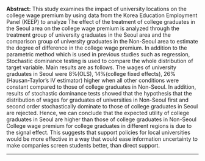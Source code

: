 **Abstract:** This study examines the impact of university locations on the college wage premium by using data from the Korea Education Employment Panel (KEEP) to analyze The effect of the treatment of college graduates in the Seoul area on the college wage premium is analyzed through the treatment group of university graduates in the Seoul area and the comparison group of university graduates in the Non-Seoul area to estimate the degree of difference in the college wage premium. In addition to the parametric method which is used in previous studies such as regression, Stochastic dominance testing is used to compare the whole distribution of target variable.
Main results are as follows. The wages of university graduates in Seoul were 8%(OLS), 14%(college fixed effects), 26%(Hausan-Taylor’s IV estimator) higher when all other conditions were constant compared to those of college graduates in Non-Seoul. In addition, results of stochastic dominance tests showed that the hypothesis that the distribution of wages for graduates of universities in Non-Seoul first and second order stochastically dominate to those of college graduates in Seoul are rejected. Hence, we can conclude that the expected utility of college graduates in Seoul are higher than those of college graduates in Non-Seoul College wage premium for college graduates in different regions is due to the signal effect. This suggests that support policies for local universities would be more effective in a way that would ease information uncertainty to make companies screen students better, than direct support.

---